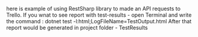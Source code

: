 here is example of using RestSharp library to made an API requests to Trello.
If you wnat to see report with test-results - open Terminal and write the command : dotnet test -l:html;LogFileName=TestOutput.html
After that report would be generated in project folder - TestResults

